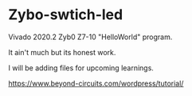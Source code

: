 # Zybo-swtich-led
Vivado 2020.2 Zyb0 Z7-10 "HelloWorld" program. 

It ain't much but its honest work.

I will be adding files for upcoming learnings.

https://www.beyond-circuits.com/wordpress/tutorial/

